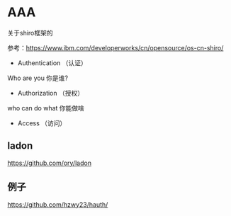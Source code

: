 AAA
============

关于shiro框架的

参考：https://www.ibm.com/developerworks/cn/opensource/os-cn-shiro/

- Authentication  （认证）

Who  are   you                你是谁?

- Authorization  （授权）

who can do what               你能做啥


- Access          （访问）

## ladon

https://github.com/ory/ladon


## 例子
https://github.com/hzwy23/hauth/